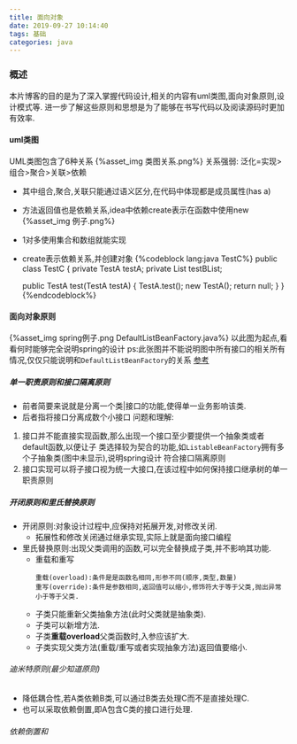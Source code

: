```yaml
---
title: 面向对象
date: 2019-09-27 10:14:40
tags: 基础
categories: java
---
```

### 概述
本片博客的目的是为了深入掌握代码设计,相关的内容有uml类图,面向对象原则,设计模式等.
进一步了解这些原则和思想是为了能够在书写代码以及阅读源码时更加有效率.
#### uml类图
UML类图包含了6种关系
{%asset_img 类图关系.png%}
关系强弱: 泛化=实现>组合>聚合>关联>依赖
- 其中组合,聚合,关联只能通过语义区分,在代码中体现都是成员属性(has a)
- 方法返回值也是依赖关系,idea中依赖create表示在函数中使用new
{%asset_img 例子.png%}
- 1对多使用集合和数组就能实现
- create表示依赖关系,并创建对象
{%codeblock lang:java TestC%}
public class TestC {
    private TestA testA;
    private List<TestB> testBList;

    public TestA test(TestA testA) {
        TestA.test();
        new TestA();
        return null;
    }
}
{%endcodeblock%}
#### 面向对象原则
{%asset_img spring例子.png DefaultListBeanFactory.java%}
以此图为起点,看看何时能够完全说明spring的设计
ps:此张图并不能说明图中所有接口的相关所有情况,仅仅只能说明和`DefaultListBeanFactory`的关系
[参考](https://blog.csdn.net/qq_34760445/article/details/82931002#_154)
##### 单一职责原则和接口隔离原则
- 前者简要来说就是分离一个类|接口的功能,使得单一业务影响该类.
- 后者指将接口分离成数个小接口
问题和理解:
1. 接口并不能直接实现函数,那么出现一个接口至少要提供一个抽象类或者default函数,以便让子
类选择较为契合的功能,如`ListableBeanFactory`拥有多个子抽象类(图中未显示),说明spring设计
符合<tt>接口隔离原则</tt>
2. 接口实现可以将子接口视为统一大接口,在该过程中如何保持接口继承树的单一职责原则
##### 开闭原则和里氏替换原则
- 开闭原则:对象设计过程中,应保持对拓展开发,对修改关闭.
  - 拓展性和修改关闭通过继承实现,实际上就是面向接口编程
- 里氏替换原则:出现父类调用的函数,可以完全替换成子类,并不影响其功能.
  - 重载和重写
	```
 	重载(overload):条件是是函数名相同,形参不同(顺序,类型,数量)
  	重写(override):条件是参数相同,返回值可以缩小,修饰符大于等于父类,抛出异常小于等于父类.
	```
  - 子类只能重新父类抽象方法(此时父类就是抽象类).
  - 子类可以新增方法.
  - 子类**重载overload**父类函数时,入参应该扩大.
  - 子类实现父类方法(重载/重写或者实现抽象方法)返回值要缩小.
###### 迪米特原则(最少知道原则)  
- 降低耦合性,若A类依赖B类,可以通过B类去处理C而不是直接处理C.
- 也可以采取依赖倒置,即A包含C类的接口进行处理.
###### 依赖倒置和
